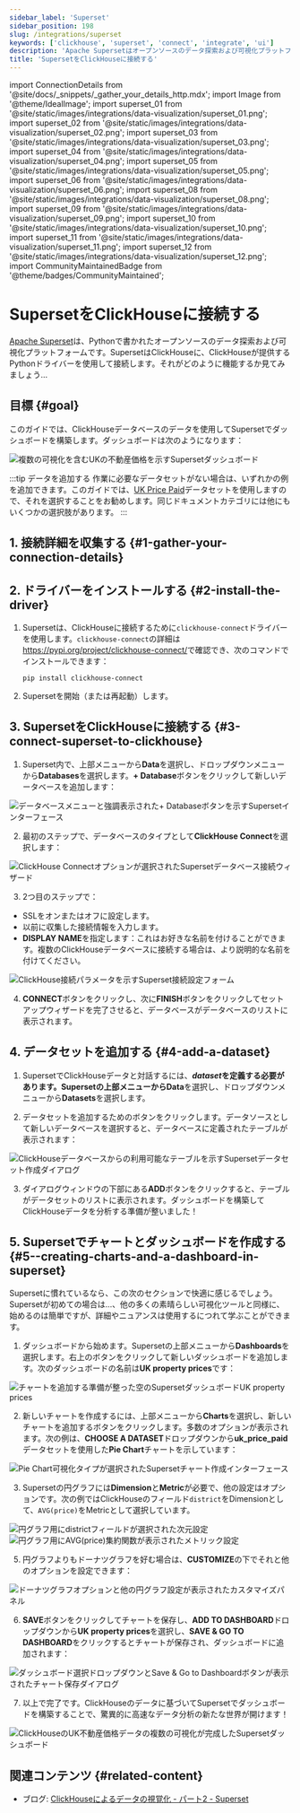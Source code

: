 ```yaml
---
sidebar_label: 'Superset'
sidebar_position: 198
slug: /integrations/superset
keywords: ['clickhouse', 'superset', 'connect', 'integrate', 'ui']
description: 'Apache Supersetはオープンソースのデータ探索および可視化プラットフォームです。'
title: 'SupersetをClickHouseに接続する'
---
```


import ConnectionDetails from '@site/docs/_snippets/_gather_your_details_http.mdx';
import Image from '@theme/IdealImage';
import superset_01 from '@site/static/images/integrations/data-visualization/superset_01.png';
import superset_02 from '@site/static/images/integrations/data-visualization/superset_02.png';
import superset_03 from '@site/static/images/integrations/data-visualization/superset_03.png';
import superset_04 from '@site/static/images/integrations/data-visualization/superset_04.png';
import superset_05 from '@site/static/images/integrations/data-visualization/superset_05.png';
import superset_06 from '@site/static/images/integrations/data-visualization/superset_06.png';
import superset_08 from '@site/static/images/integrations/data-visualization/superset_08.png';
import superset_09 from '@site/static/images/integrations/data-visualization/superset_09.png';
import superset_10 from '@site/static/images/integrations/data-visualization/superset_10.png';
import superset_11 from '@site/static/images/integrations/data-visualization/superset_11.png';
import superset_12 from '@site/static/images/integrations/data-visualization/superset_12.png';
import CommunityMaintainedBadge from '@theme/badges/CommunityMaintained';


# SupersetをClickHouseに接続する

<CommunityMaintainedBadge/>

<a href="https://superset.apache.org/" target="_blank">Apache Superset</a>は、Pythonで書かれたオープンソースのデータ探索および可視化プラットフォームです。SupersetはClickHouseに、ClickHouseが提供するPythonドライバーを使用して接続します。それがどのように機能するか見てみましょう...

## 目標 {#goal}

このガイドでは、ClickHouseデータベースのデータを使用してSupersetでダッシュボードを構築します。ダッシュボードは次のようになります：

<Image size="md" img={superset_12} alt="複数の可視化を含むUKの不動産価格を示すSupersetダッシュボード" border />
<br/>

:::tip データを追加する
作業に必要なデータセットがない場合は、いずれかの例を追加できます。このガイドでは、[UK Price Paid](/getting-started/example-datasets/uk-price-paid.md)データセットを使用しますので、それを選択することをお勧めします。同じドキュメントカテゴリには他にもいくつかの選択肢があります。
:::

## 1. 接続詳細を収集する {#1-gather-your-connection-details}
<ConnectionDetails />

## 2. ドライバーをインストールする {#2-install-the-driver}

1. Supersetは、ClickHouseに接続するために`clickhouse-connect`ドライバーを使用します。`clickhouse-connect`の詳細は<a href="https://pypi.org/project/clickhouse-connect/" target="_blank">https://pypi.org/project/clickhouse-connect/</a>で確認でき、次のコマンドでインストールできます：

    ```console
    pip install clickhouse-connect
    ```

2. Supersetを開始（または再起動）します。

## 3. SupersetをClickHouseに接続する {#3-connect-superset-to-clickhouse}

1. Superset内で、上部メニューから**Data**を選択し、ドロップダウンメニューから**Databases**を選択します。**+ Database**ボタンをクリックして新しいデータベースを追加します：

<Image size="lg" img={superset_01} alt="データベースメニューと強調表示された+ Databaseボタンを示すSupersetインターフェース" border />
<br/>

2. 最初のステップで、データベースのタイプとして**ClickHouse Connect**を選択します：

<Image size="sm" img={superset_02} alt="ClickHouse Connectオプションが選択されたSupersetデータベース接続ウィザード" border />
<br/>

3. 2つ目のステップで：
  - SSLをオンまたはオフに設定します。
  - 以前に収集した接続情報を入力します。
  - **DISPLAY NAME**を指定します：これはお好きな名前を付けることができます。複数のClickHouseデータベースに接続する場合は、より説明的な名前を付けてください。

<Image size="sm" img={superset_03} alt="ClickHouse接続パラメータを示すSuperset接続設定フォーム" border />
<br/>

4. **CONNECT**ボタンをクリックし、次に**FINISH**ボタンをクリックしてセットアップウィザードを完了させると、データベースがデータベースのリストに表示されます。

## 4. データセットを追加する {#4-add-a-dataset}

1. SupersetでClickHouseデータと対話するには、**_dataset_**を定義する必要があります。Supersetの上部メニューから**Data**を選択し、ドロップダウンメニューから**Datasets**を選択します。

2. データセットを追加するためのボタンをクリックします。データソースとして新しいデータベースを選択すると、データベースに定義されたテーブルが表示されます：

<Image size="sm" img={superset_04} alt="ClickHouseデータベースからの利用可能なテーブルを示すSupersetデータセット作成ダイアログ" border />
<br/>

3. ダイアログウィンドウの下部にある**ADD**ボタンをクリックすると、テーブルがデータセットのリストに表示されます。ダッシュボードを構築してClickHouseデータを分析する準備が整いました！

## 5. Supersetでチャートとダッシュボードを作成する {#5--creating-charts-and-a-dashboard-in-superset}

Supersetに慣れているなら、この次のセクションで快適に感じるでしょう。Supersetが初めての場合は...、他の多くの素晴らしい可視化ツールと同様に、始めるのは簡単ですが、詳細やニュアンスは使用するにつれて学ぶことができます。

1. ダッシュボードから始めます。Supersetの上部メニューから**Dashboards**を選択します。右上のボタンをクリックして新しいダッシュボードを追加します。次のダッシュボードの名前は**UK property prices**です：

<Image size="md" img={superset_05} alt="チャートを追加する準備が整った空のSupersetダッシュボードUK property prices" border />
<br/>

2. 新しいチャートを作成するには、上部メニューから**Charts**を選択し、新しいチャートを追加するボタンをクリックします。多数のオプションが表示されます。次の例は、**CHOOSE A DATASET**ドロップダウンから**uk_price_paid**データセットを使用した**Pie Chart**チャートを示しています：

<Image size="md" img={superset_06} alt="Pie Chart可視化タイプが選択されたSupersetチャート作成インターフェース" border />
<br/>

3. Supersetの円グラフには**Dimension**と**Metric**が必要で、他の設定はオプションです。次の例ではClickHouseのフィールド`district`をDimensionとして、`AVG(price)`をMetricとして選択しています。

<Image size="md" img={superset_08} alt="円グラフ用にdistrictフィールドが選択された次元設定" border />
<Image size="md" img={superset_09} alt="円グラフ用にAVG(price)集約関数が表示されたメトリック設定" border />
<br/>

5. 円グラフよりもドーナツグラフを好む場合は、**CUSTOMIZE**の下でそれと他のオプションを設定できます：

<Image size="sm" img={superset_10} alt="ドーナツグラフオプションと他の円グラフ設定が表示されたカスタマイズパネル" border />
<br/>

6. **SAVE**ボタンをクリックしてチャートを保存し、**ADD TO DASHBOARD**ドロップダウンから**UK property prices**を選択し、**SAVE & GO TO DASHBOARD**をクリックするとチャートが保存され、ダッシュボードに追加されます：

<Image size="md" img={superset_11} alt="ダッシュボード選択ドロップダウンとSave & Go to Dashboardボタンが表示されたチャート保存ダイアログ" border />
<br/>

7. 以上で完了です。ClickHouseのデータに基づいてSupersetでダッシュボードを構築することで、驚異的に高速なデータ分析の新たな世界が開けます！

<Image size="md" img={superset_12} alt="ClickHouseのUK不動産価格データの複数の可視化が完成したSupersetダッシュボード" border />
<br/>

## 関連コンテンツ {#related-content}

- ブログ: [ClickHouseによるデータの視覚化 - パート2 - Superset](https://clickhouse.com/blog/visualizing-data-with-superset)
